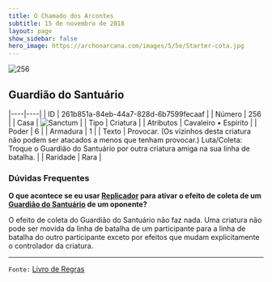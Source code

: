 ```yaml
---
title: O Chamado dos Arcontes
subtitle: 15 de novembro de 2018
layout: page
show_sidebar: false
hero_image: https://archonarcana.com/images/5/5e/Starter-cota.jpg
---
```


![256](https://cdn.keyforgegame.com/media/card_front/pt/341_256_43Q78X6H273_pt.png)

## Guardião do Santuário

|----|----|
| ID | 261b851a-84eb-44a7-828d-6b7599fecaaf |
| Número | 256 |
| Casa | ![Sanctum](https://archonarcana.com/images/thumb/c/c7/Sanctum.png/22px-Sanctum.png "Santuário") |
| Tipo | Criatura |
| Atributos | Cavaleiro • Espírito |
| Poder | 6 |
| Armadura | 1 |
| Texto | Provocar. (Os vizinhos desta criatura não podem ser atacados a menos que tenham provocar.) Luta/Coleta: Troque o Guardião do Santuário por outra criatura amiga na sua linha de batalha. |
| Raridade | Rara |

### Dúvidas Frequentes

**O que acontece se eu usar [Replicador](/cota/150) para ativar o efeito
de coleta de um [Guardião do Santuário](/cota/256) de um oponente?**

O efeito de coleta do Guardião do Santuário não faz nada. Uma criatura
não pode ser movida da linha de batalha de um participante para a
linha de batalha do outro participante exceto por efeitos que mudam
explicitamente o controlador da criatura.

<hr/>

`Fonte:` [Livro de Regras](https://drive.google.com/open?id=14pM1J8ZR_4hZbGFZt-ArQdAGsHCPEQdE)
